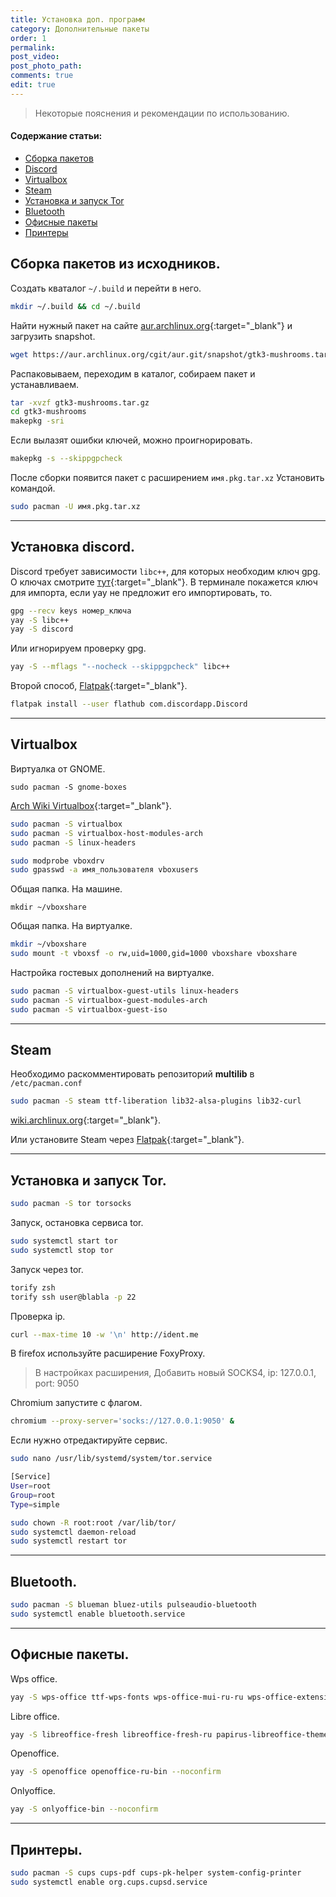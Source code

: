 ```yaml
---
title: Установка доп. программ
category: Дополнительные пакеты
order: 1
permalink:
post_video: 
post_photo_path: 
comments: true
edit: true
---
```


> Некоторые пояснения и рекомендации по использованию.

#### Содержание статьи:
- [Сборка пакетов](/wiki/3packages/other-pkg/#сборка-пакетов-из-исходников)
- [Discord](/wiki/3packages/other-pkg/#установка-discord)
- [Virtualbox](/wiki/3packages/other-pkg/#virtualbox)
- [Steam](/wiki/3packages/other-pkg/#steam)
- [Установка и запуск Tor](/wiki/3packages/other-pkg/#установка-и-запуск-tor)
- [Bluetooth](/wiki/3packages/other-pkg/#bluetooth)
- [Офисные пакеты](/wiki/3packages/other-pkg/#офисные-пакеты)
- [Принтеры](/wiki/3packages/other-pkg/#принтеры)

## Сборка пакетов из исходников.

Создать кваталог `~/.build` и перейти в него.
```bash
mkdir ~/.build && cd ~/.build
```

Найти нужный пакет на сайте [aur.archlinux.org](https://aur.archlinux.org){:target="_blank"} и загрузить snapshot.
```bash
wget https://aur.archlinux.org/cgit/aur.git/snapshot/gtk3-mushrooms.tar.gz
```

Распаковываем, переходим в каталог, собираем пакет и устанавливаем.
```bash
tar -xvzf gtk3-mushrooms.tar.gz
cd gtk3-mushrooms
makepkg -sri
```

Если вылазят ошибки ключей, можно проигнорировать.
```bash
makepkg -s --skippgpcheck
```

После сборки появится пакет с расширением `имя.pkg.tar.xz` Установить командой.
```bash
sudo pacman -U имя.pkg.tar.xz
```

---

## Установка discord.

Discord требует зависимости `libc++`, для которых необходим ключ gpg. О ключах смотрите [тут](/wiki/1install/install-ctlos/#проверка-iso-образа){:target="_blank"}. В терминале покажется ключ для импорта, если yay не предложит его импортировать, то.

```bash
gpg --recv keys номер_ключа
yay -S libc++
yay -S discord
```

Или игнорируем проверку gpg.
```bash
yay -S --mflags "--nocheck --skippgpcheck" libc++
```

Второй способ, [Flatpak](/wiki/1install/pkg-manager/#еще-один-из-немногих-иенеджеров-flatpak){:target="_blank"}.

```bash
flatpak install --user flathub com.discordapp.Discord
```

---

## Virtualbox

Виртуалка от GNOME.
```
sudo pacman -S gnome-boxes
```

[Arch Wiki Virtualbox](https://wiki.archlinux.org/index.php/VirtualBox_(%D0%A0%D1%83%D1%81%D1%81%D0%BA%D0%B8%D0%B9)){:target="_blank"}.

```bash
sudo pacman -S virtualbox
sudo pacman -S virtualbox-host-modules-arch
sudo pacman -S linux-headers

sudo modprobe vboxdrv
sudo gpasswd -a имя_пользователя vboxusers
```

Общая папка. На машине.
```
mkdir ~/vboxshare
```

Общая папка. На виртуалке.
```bash
mkdir ~/vboxshare
sudo mount -t vboxsf -o rw,uid=1000,gid=1000 vboxshare vboxshare
```

Настройка гостевых дополнений на виртуалке.
```bash
sudo pacman -S virtualbox-guest-utils linux-headers
sudo pacman -S virtualbox-guest-modules-arch
sudo pacman -S virtualbox-guest-iso
```

---

## Steam
Необходимо раскомментировать репозиторий **multilib** в `/etc/pacman.conf`
```bash
sudo pacman -S steam ttf-liberation lib32-alsa-plugins lib32-curl
```

[wiki.archlinux.org](https://wiki.archlinux.org/index.php/Steam_(%D0%A0%D1%83%D1%81%D1%81%D0%BA%D0%B8%D0%B9)){:target="_blank"}.

Или установите Steam через [Flatpak](/wiki/1install/pkg-manager/#еще-один-из-немногих-иенеджеров-flatpak){:target="_blank"}.

---

## Установка и запуск Tor.
```bash
sudo pacman -S tor torsocks
```

Запуск, остановка сервиса tor.
```bash
sudo systemctl start tor
sudo systemctl stop tor
```

Запуск через tor.
```bash
torify zsh
torify ssh user@blabla -p 22
```

Проверка ip.
```bash
curl --max-time 10 -w '\n' http://ident.me
```

В firefox используйте расширение FoxyProxy.

> В настройках расширения, Добавить новый SOCKS4, ip: 127.0.0.1, port: 9050

Chromium запустите с флагом.

```bash
chromium --proxy-server='socks://127.0.0.1:9050' &
```

Если нужно отредактируйте сервис.

```bash
sudo nano /usr/lib/systemd/system/tor.service
```

```bash
[Service]
User=root
Group=root
Type=simple
```

```bash
sudo chown -R root:root /var/lib/tor/
sudo systemctl daemon-reload
sudo systemctl restart tor
```

---

## Bluetooth.
```bash
sudo pacman -S blueman bluez-utils pulseaudio-bluetooth
sudo systemctl enable bluetooth.service
```

---

## Офисные пакеты.

Wps office.
```bash
yay -S wps-office ttf-wps-fonts wps-office-mui-ru-ru wps-office-extension-russian-dictionary --noconfirm
```

Libre office.
```bash
yay -S libreoffice-fresh libreoffice-fresh-ru papirus-libreoffice-theme --noconfirm
```

Openoffice.
```bash
yay -S openoffice openoffice-ru-bin --noconfirm
```

Onlyoffice.
```bash
yay -S onlyoffice-bin --noconfirm
```

---

## Принтеры.
```bash
sudo pacman -S cups cups-pdf cups-pk-helper system-config-printer
sudo systemctl enable org.cups.cupsd.service
```
